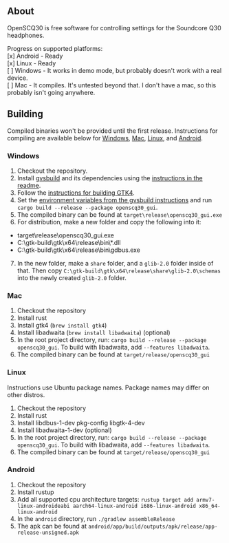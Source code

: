 ## About

OpenSCQ30 is free software for controlling settings for the Soundcore Q30 headphones.

Progress on supported platforms:  
[x] Android - Ready  
[x] Linux - Ready  
[ ] Windows - It works in demo mode, but probably doesn't work with a real device.  
[ ] Mac - It compiles. It's untested beyond that. I don't have a mac, so this probably isn't going anywhere.

## Building

Compiled binaries won't be provided until the first release. Instructions for compiling are available below for [Windows](#windows), [Mac](#mac), [Linux](#linux), and [Android](#android).

### Windows

1. Checkout the repository.
2. Install [gvsbuild](https://github.com/wingtk/gvsbuild) and its dependencies using the [instructions in the readme](https://github.com/wingtk/gvsbuild#development-environment).
3. Follow the [instructions for building GTK4](https://github.com/wingtk/gvsbuild#build-gtk).
4. Set the [environment variables from the gvsbuild instructions](https://github.com/wingtk/gvsbuild#add-gtk-to-your-environmental-variables) and run `cargo build --release --package openscq30_gui`.
5. The compiled binary can be found at `target\release\openscq30_gui.exe`
6. For distribution, make a new folder and copy the following into it:

-   target\release\openscq30_gui.exe
-   C:\gtk-build\gtk\x64\release\bin\\\*.dll
-   C:\gtk-build\gtk\x64\release\bin\gdbus.exe

7. In the new folder, make a `share` folder, and a `glib-2.0` folder inside of that. Then copy `C:\gtk-build\gtk\x64\release\share\glib-2.0\schemas` into the newly created `glib-2.0` folder.

### Mac

1. Checkout the repository
2. Install rust
3. Install gtk4 (`brew install gtk4`)
4. Install libadwaita (`brew install libadwaita`) (optional)
5. In the root project directory, run: `cargo build --release --package openscq30_gui`. To build with libadwaita, add `--features libadwaita`.
6. The compiled binary can be found at `target/release/openscq30_gui`

### Linux

Instructions use Ubuntu package names. Package names may differ on other distros.

1. Checkout the repository
2. Install rust
3. Install libdbus-1-dev pkg-config libgtk-4-dev
4. Install libadwaita-1-dev (optional)
5. In the root project directory, run: `cargo build --release --package openscq30_gui`. To build with libadwaita, add `--features libadwaita`.
6. The compiled binary can be found at `target/release/openscq30_gui`

### Android

1. Checkout the repository
2. Install rustup
3. Add all supported cpu architecture targets: `rustup target add armv7-linux-androideabi aarch64-linux-android i686-linux-android x86_64-linux-android`
4. In the `android` directory, run `./gradlew assembleRelease`
5. The apk can be found at `android/app/build/outputs/apk/release/app-release-unsigned.apk`
